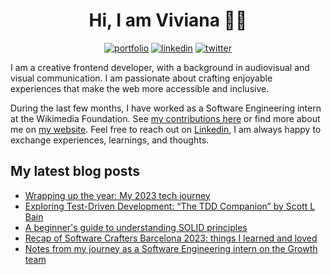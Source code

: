 <div align="center">

<h1>Hi, I am Viviana 👋🏽 </h1>

[![portfolio](https://img.shields.io/badge/my_portfolio-000?style=for-the-badge&logo=ko-fi&logoColor=white)](https://www.viviyanez.dev/)
[![linkedin](https://img.shields.io/badge/linkedin-0A66C2?style=for-the-badge&logo=linkedin&logoColor=white)](https://www.linkedin.com/in/viviana-yanez/)
[![twitter](https://img.shields.io/badge/twitter-1DA1F2?style=for-the-badge&logo=twitter&logoColor=white)](https://twitter.com/yvivi_vi)

</div>

I am a creative frontend developer, with a background in audiovisual and visual communication. I am passionate about crafting enjoyable experiences that make the web more accessible and inclusive.

During the last few months, I have worked as a Software Engineering intern at the Wikimedia Foundation. See [my contributions here](https://github.com/wikimedia/mediawiki-extensions-GrowthExperiments/commits?author=vivitt) or find more about me on [my website](https://www.viviyanez.dev/). Feel free to reach out on [Linkedin](https://www.linkedin.com/in/viviana-yanez/), I am always happy to exchange experiences, learnings, and thoughts.

## My latest blog posts

<!-- BLOG-POST-LIST:START -->
- [Wrapping up the year: My 2023 tech journey](https://www.viviyanez.dev/blog/posts/wrapping-up-2023)
- [Exploring Test-Driven Development: “The TDD Companion” by Scott L Bain](https://www.viviyanez.dev/blog/posts/exploring-test-driven-development)
- [A beginner&#39;s guide to understanding SOLID principles](https://www.viviyanez.dev/blog/posts/a-beginners-guide-to-understanding-solid-principles)
- [Recap of Software Crafters Barcelona 2023: things I learned and loved](https://www.viviyanez.dev/blog/posts/recap-from-software-crafters-barcelona)
- [Notes from my journey as a Software Engineering intern on the Growth team](https://www.viviyanez.dev/blog/posts/notes-from-my-journey)
<!-- BLOG-POST-LIST:END -->


<!--**vivitt/vivitt** is a ✨ _special_ ✨ repository because its `README.md` (this file) appears on your GitHub profile.
